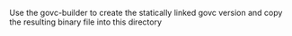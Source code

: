 Use the govc-builder to create the statically linked govc version and copy the
resulting binary file into this directory
